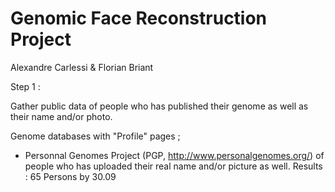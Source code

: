 # Genomic Face Reconstruction Project

Alexandre Carlessi & Florian Briant

Step 1 : 

Gather public data of people who has published their genome as well as their name and/or photo. 

Genome databases with "Profile" pages ;

  - Personnal Genomes Project (PGP, http://www.personalgenomes.org/) of people who has uploaded their real name and/or picture as well. Results : 65 Persons by 30.09

